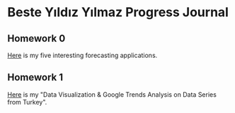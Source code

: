 # Beste Yıldız Yılmaz Progress Journal
## Homework 0 
[Here](files/BesteYıldızYılmaz_HW0.html) is my five interesting forecasting applications.

## Homework 1 
[Here](files/BesteYıldızYılmaz_HW1.html) is my "Data Visualization & Google Trends Analysis on Data Series from Turkey".


